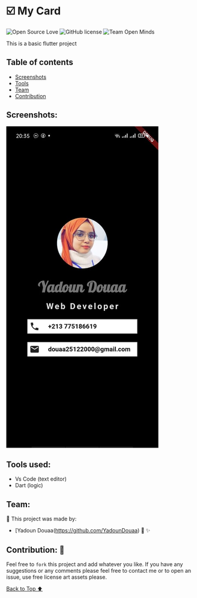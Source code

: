 # :ballot_box_with_check: My Card 

![Open Source Love](https://firstcontributions.github.io/open-source-badges/badges/open-source-v1/open-source.svg)
![GitHub license](https://img.shields.io/github/license/open-minds/Train_Track_Repair_GGJ2020.svg)
![Team Open Minds](https://img.shields.io/badge/Members%20of-Team%20Open%20Minds-blue.svg?color=0099CC)


This is a basic flutter project 



## Table of contents 

- [Screenshots](#Screenshots)
- [Tools](#Tools-used)
- [Team](#Team)
- [Contribution](#Contribution:-:handshake:)


## Screenshots:


<img src="images\dz.jpg"/>

	
	
	
## Tools used:

* Vs Code (text editor)
* Dart (logic)




 ## Team: 
 
:busts_in_silhouette:  This project was made by: 
* [Yadoun Douaa(https://github.com/YadounDouaa) :sparkling_heart: :sparkles: 



## Contribution: :handshake:

 Feel free to `fork` this project and add whatever you like. If you have any suggestions or any comments please feel free to contact me or to open an issue, use free license art assets please.

[Back to Top   :arrow_up:](#table-of-contents)
